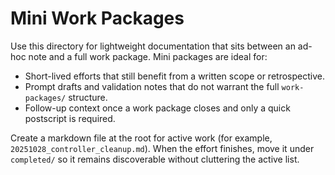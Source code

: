 # Mini Work Packages

Use this directory for lightweight documentation that sits between an ad-hoc note and a full work package. Mini packages are ideal for:

- Short-lived efforts that still benefit from a written scope or retrospective.
- Prompt drafts and validation notes that do not warrant the full `work-packages/` structure.
- Follow-up context once a work package closes and only a quick postscript is required.

Create a markdown file at the root for active work (for example, `20251028_controller_cleanup.md`). When the effort finishes, move it under `completed/` so it remains discoverable without cluttering the active list.

